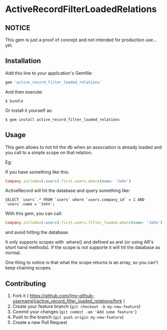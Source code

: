 # ActiveRecordFilterLoadedRelations

## NOTICE

This gem is just a proof of concept and not intended for production use... yet.

## Installation

Add this line to your application's Gemfile:

```ruby
gem 'active_record_filter_loaded_relations'
```

And then execute:

    $ bundle

Or install it yourself as:

    $ gem install active_record_filter_loaded_relations

## Usage

This gem allows to not hit the db when an association is already loaded and you call to a simple scope on that relation.

Eg:

If you have something like this:

```ruby
Company.includes(:users).first.users.where(name: 'John')
```

ActiveRecord will hit the database and query something like:

    SELECT `users`.* FROM `users` where `users.company_id` = 1 AND `users`.name = 'John';

With this gem, you can call:

```ruby
Company.includes(:users).first.users.filter_loaded.where(name: 'John')
```

and avoid hitting the database.

It only supports scopes with .where() and defined as arel (or using AR's short hand methods). If the scope is not supporte
it will hit the database as normal.

One thing to notice is that what the scope returns is an array, so you can't keep chaining scopes.

## Contributing

1. Fork it ( https://github.com/[my-github-username]/active_record_filter_loaded_relations/fork )
2. Create your feature branch (`git checkout -b my-new-feature`)
3. Commit your changes (`git commit -am 'Add some feature'`)
4. Push to the branch (`git push origin my-new-feature`)
5. Create a new Pull Request
